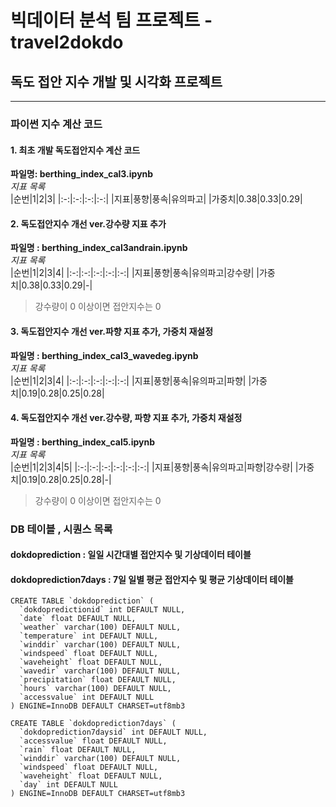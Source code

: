 # 빅데이터 분석 팀 프로젝트 - travel2dokdo

## 독도 접안 지수 개발 및 시각화 프로젝트

---

### 파이썬 지수 계산 코드

#### 1. 최초 개발 독도접안지수 계산 코드

**파일명: berthing_index_cal3.ipynb**  
 _지표 목록_  
 |순번|1|2|3|
|:-:|:-:|:-:|:-:|
|지표|풍향|풍속|유의파고|
|가중치|0.38|0.33|0.29|

#### 2. 독도접안지수 개선 ver.강수량 지표 추가

**파일명 : berthing_index_cal3andrain.ipynb**  
 _지표 목록_  
 |순번|1|2|3|4|
|:-:|:-:|:-:|:-:|:-:|
|지표|풍향|풍속|유의파고|강수량|
|가중치|0.38|0.33|0.29|-|

> 강수량이 0 이상이면 접안지수는 0

#### 3. 독도접안지수 개선 ver.파향 지표 추가, 가중치 재설정

**파일명 : berthing_index_cal3_wavedeg.ipynb**  
 _지표 목록_  
 |순번|1|2|3|4|
|:-:|:-:|:-:|:-:|:-:|
|지표|풍향|풍속|유의파고|파향|
|가중치|0.19|0.28|0.25|0.28|

#### 4. 독도접안지수 개선 ver.강수량, 파향 지표 추가, 가중치 재설정

**파일명 : berthing_index_cal5.ipynb**  
 _지표 목록_  
 |순번|1|2|3|4|5|
|:-:|:-:|:-:|:-:|:-:|:-:|
|지표|풍향|풍속|유의파고|파향|강수량|
|가중치|0.19|0.28|0.25|0.28|-|

> 강수량이 0 이상이면 접안지수는 0

### DB 테이블 , 시퀀스 목록

#### dokdoprediction : 일일 시간대별 접안지수 및 기상데이터 테이블

#### dokdoprediction7days : 7일 일별 평균 접안지수 및 평균 기상데이터 테이블

```mysql
CREATE TABLE `dokdoprediction` (
  `dokdopredictionid` int DEFAULT NULL,
  `date` float DEFAULT NULL,
  `weather` varchar(100) DEFAULT NULL,
  `temperature` int DEFAULT NULL,
  `winddir` varchar(100) DEFAULT NULL,
  `windspeed` float DEFAULT NULL,
  `waveheight` float DEFAULT NULL,
  `wavedir` varchar(100) DEFAULT NULL,
  `precipitation` float DEFAULT NULL,
  `hours` varchar(100) DEFAULT NULL,
  `accessvalue` int DEFAULT NULL
) ENGINE=InnoDB DEFAULT CHARSET=utf8mb3

CREATE TABLE `dokdoprediction7days` (
  `dokdoprediction7daysid` int DEFAULT NULL,
  `accessvalue` float DEFAULT NULL,
  `rain` float DEFAULT NULL,
  `winddir` varchar(100) DEFAULT NULL,
  `windspeed` float DEFAULT NULL,
  `waveheight` float DEFAULT NULL,
  `day` int DEFAULT NULL
) ENGINE=InnoDB DEFAULT CHARSET=utf8mb3
```
